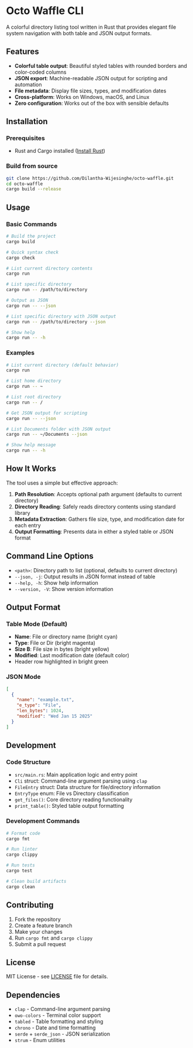 # Octo Waffle CLI

A colorful directory listing tool written in Rust that provides elegant file system navigation with both table and JSON output formats.

## Features

- **Colorful table output**: Beautiful styled tables with rounded borders and color-coded columns
- **JSON export**: Machine-readable JSON output for scripting and automation
- **File metadata**: Display file sizes, types, and modification dates
- **Cross-platform**: Works on Windows, macOS, and Linux
- **Zero configuration**: Works out of the box with sensible defaults

## Installation

### Prerequisites
- Rust and Cargo installed ([Install Rust](https://rustup.rs/))

### Build from source
```bash
git clone https://github.com/Dilantha-Wijesinghe/octo-waffle.git
cd octo-waffle
cargo build --release
```

## Usage

### Basic Commands

```bash
# Build the project
cargo build

# Quick syntax check
cargo check

# List current directory contents
cargo run

# List specific directory
cargo run -- /path/to/directory

# Output as JSON
cargo run -- --json

# List specific directory with JSON output
cargo run -- /path/to/directory --json

# Show help
cargo run -- -h
```

### Examples

```bash
# List current directory (default behavior)
cargo run

# List home directory
cargo run -- ~

# List root directory
cargo run -- /

# Get JSON output for scripting
cargo run -- --json

# List Documents folder with JSON output
cargo run -- ~/Documents --json

# Show help message
cargo run -- -h
```

## How It Works

The tool uses a simple but effective approach:

1. **Path Resolution**: Accepts optional path argument (defaults to current directory)
2. **Directory Reading**: Safely reads directory contents using standard library
3. **Metadata Extraction**: Gathers file size, type, and modification date for each entry
4. **Output Formatting**: Presents data in either a styled table or JSON format

## Command Line Options

- `<path>`: Directory path to list (optional, defaults to current directory)
- `--json, -j`: Output results in JSON format instead of table
- `--help, -h`: Show help information
- `--version, -V`: Show version information

## Output Format

### Table Mode (Default)
- **Name**: File or directory name (bright cyan)
- **Type**: File or Dir (bright magenta)
- **Size B**: File size in bytes (bright yellow)
- **Modified**: Last modification date (default color)
- Header row highlighted in bright green

### JSON Mode
```json
[
  {
    "name": "example.txt",
    "e_type": "File",
    "len_bytes": 1024,
    "modified": "Wed Jan 15 2025"
  }
]
```

## Development

### Code Structure

- `src/main.rs`: Main application logic and entry point
- `Cli` struct: Command-line argument parsing using `clap`
- `FileEntry` struct: Data structure for file/directory information
- `EntryType` enum: File vs Directory classification
- `get_files()`: Core directory reading functionality
- `print_table()`: Styled table output formatting

### Development Commands

```bash
# Format code
cargo fmt

# Run linter
cargo clippy

# Run tests
cargo test

# Clean build artifacts
cargo clean
```

## Contributing

1. Fork the repository
2. Create a feature branch
3. Make your changes
4. Run `cargo fmt` and `cargo clippy`
5. Submit a pull request

## License

MIT License - see [LICENSE](LICENSE) file for details.

## Dependencies

- `clap` - Command-line argument parsing
- `owo-colors` - Terminal color support
- `tabled` - Table formatting and styling
- `chrono` - Date and time formatting
- `serde` + `serde_json` - JSON serialization
- `strum` - Enum utilities

